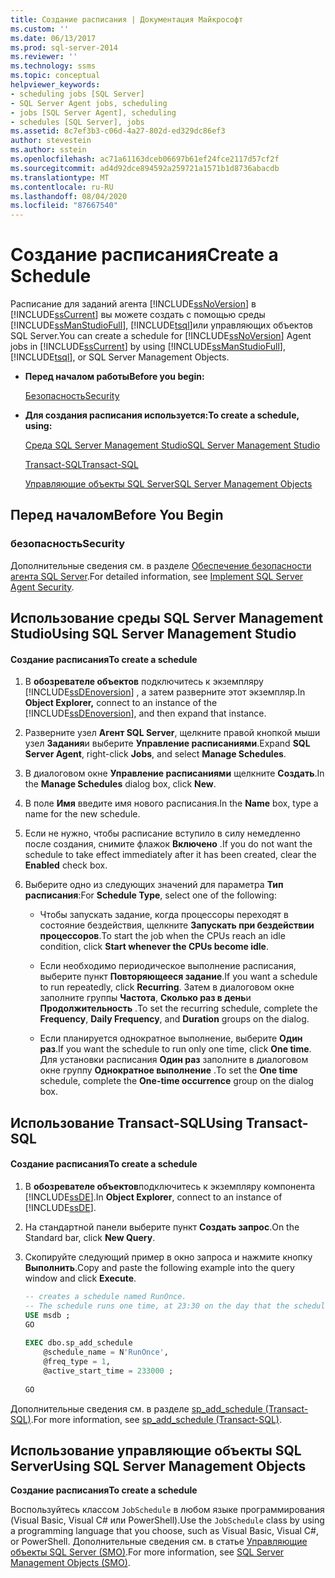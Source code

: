 ```yaml
---
title: Создание расписания | Документация Майкрософт
ms.custom: ''
ms.date: 06/13/2017
ms.prod: sql-server-2014
ms.reviewer: ''
ms.technology: ssms
ms.topic: conceptual
helpviewer_keywords:
- scheduling jobs [SQL Server]
- SQL Server Agent jobs, scheduling
- jobs [SQL Server Agent], scheduling
- schedules [SQL Server], jobs
ms.assetid: 8c7ef3b3-c06d-4a27-802d-ed329dc86ef3
author: stevestein
ms.author: sstein
ms.openlocfilehash: ac71a61163dceb06697b61ef24fce2117d57cf2f
ms.sourcegitcommit: ad4d92dce894592a259721a1571b1d8736abacdb
ms.translationtype: MT
ms.contentlocale: ru-RU
ms.lasthandoff: 08/04/2020
ms.locfileid: "87667540"
---
```

# <a name="create-a-schedule"></a><span data-ttu-id="df47f-102">Создание расписания</span><span class="sxs-lookup"><span data-stu-id="df47f-102">Create a Schedule</span></span>
  <span data-ttu-id="df47f-103">Расписание для заданий агента [!INCLUDE[ssNoVersion](../../includes/ssnoversion-md.md)] в [!INCLUDE[ssCurrent](../../includes/sscurrent-md.md)] вы можете создать с помощью среды [!INCLUDE[ssManStudioFull](../../includes/ssmanstudiofull-md.md)], [!INCLUDE[tsql](../../includes/tsql-md.md)]или управляющих объектов SQL Server.</span><span class="sxs-lookup"><span data-stu-id="df47f-103">You can create a schedule for [!INCLUDE[ssNoVersion](../../includes/ssnoversion-md.md)] Agent jobs in [!INCLUDE[ssCurrent](../../includes/sscurrent-md.md)] by using [!INCLUDE[ssManStudioFull](../../includes/ssmanstudiofull-md.md)], [!INCLUDE[tsql](../../includes/tsql-md.md)], or SQL Server Management Objects.</span></span>  
  
-   <span data-ttu-id="df47f-104">**Перед началом работы**</span><span class="sxs-lookup"><span data-stu-id="df47f-104">**Before you begin:**</span></span>  
  
     [<span data-ttu-id="df47f-105">Безопасность</span><span class="sxs-lookup"><span data-stu-id="df47f-105">Security</span></span>](#Security)  
  
-   <span data-ttu-id="df47f-106">**Для создания расписания используется:**</span><span class="sxs-lookup"><span data-stu-id="df47f-106">**To create a schedule, using:**</span></span>  
  
     [<span data-ttu-id="df47f-107">Среда SQL Server Management Studio</span><span class="sxs-lookup"><span data-stu-id="df47f-107">SQL Server Management Studio</span></span>](#SSMS)  
  
     [<span data-ttu-id="df47f-108">Transact-SQL</span><span class="sxs-lookup"><span data-stu-id="df47f-108">Transact-SQL</span></span>](#TSQL)  
  
     [<span data-ttu-id="df47f-109">Управляющие объекты SQL Server</span><span class="sxs-lookup"><span data-stu-id="df47f-109">SQL Server Management Objects</span></span>](#SMO)  
  
##  <a name="before-you-begin"></a><a name="BeforeYouBegin"></a> <span data-ttu-id="df47f-110">Перед началом</span><span class="sxs-lookup"><span data-stu-id="df47f-110">Before You Begin</span></span>  
  
###  <a name="security"></a><a name="Security"></a> <span data-ttu-id="df47f-111">безопасность</span><span class="sxs-lookup"><span data-stu-id="df47f-111">Security</span></span>  
 <span data-ttu-id="df47f-112">Дополнительные сведения см. в разделе [Обеспечение безопасности агента SQL Server](implement-sql-server-agent-security.md).</span><span class="sxs-lookup"><span data-stu-id="df47f-112">For detailed information, see [Implement SQL Server Agent Security](implement-sql-server-agent-security.md).</span></span>  
  
##  <a name="using-sql-server-management-studio"></a><a name="SSMS"></a> <span data-ttu-id="df47f-113">Использование среды SQL Server Management Studio</span><span class="sxs-lookup"><span data-stu-id="df47f-113">Using SQL Server Management Studio</span></span>  
  
#### <a name="to-create-a-schedule"></a><span data-ttu-id="df47f-114">Создание расписания</span><span class="sxs-lookup"><span data-stu-id="df47f-114">To create a schedule</span></span>  
  
1.  <span data-ttu-id="df47f-115">В **обозревателе объектов** подключитесь к экземпляру [!INCLUDE[ssDEnoversion](../../includes/ssdenoversion-md.md)] , а затем разверните этот экземпляр.</span><span class="sxs-lookup"><span data-stu-id="df47f-115">In **Object Explorer,** connect to an instance of the [!INCLUDE[ssDEnoversion](../../includes/ssdenoversion-md.md)], and then expand that instance.</span></span>  
  
2.  <span data-ttu-id="df47f-116">Разверните узел **Агент SQL Server**, щелкните правой кнопкой мыши узел **Задания**и выберите **Управление расписаниями**.</span><span class="sxs-lookup"><span data-stu-id="df47f-116">Expand **SQL Server Agent**, right-click **Jobs**, and select **Manage Schedules**.</span></span>  
  
3.  <span data-ttu-id="df47f-117">В диалоговом окне **Управление расписаниями** щелкните **Создать**.</span><span class="sxs-lookup"><span data-stu-id="df47f-117">In the **Manage Schedules** dialog box, click **New**.</span></span>  
  
4.  <span data-ttu-id="df47f-118">В поле **Имя** введите имя нового расписания.</span><span class="sxs-lookup"><span data-stu-id="df47f-118">In the **Name** box, type a name for the new schedule.</span></span>  
  
5.  <span data-ttu-id="df47f-119">Если не нужно, чтобы расписание вступило в силу немедленно после создания, снимите флажок **Включено** .</span><span class="sxs-lookup"><span data-stu-id="df47f-119">If you do not want the schedule to take effect immediately after it has been created, clear the **Enabled** check box.</span></span>  
  
6.  <span data-ttu-id="df47f-120">Выберите одно из следующих значений для параметра **Тип расписания**:</span><span class="sxs-lookup"><span data-stu-id="df47f-120">For **Schedule Type**, select one of the following:</span></span>  
  
    -   <span data-ttu-id="df47f-121">Чтобы запускать задание, когда процессоры переходят в состояние бездействия, щелкните **Запускать при бездействии процессоров**.</span><span class="sxs-lookup"><span data-stu-id="df47f-121">To start the job when the CPUs reach an idle condition, click **Start whenever the CPUs become idle**.</span></span>  
  
    -   <span data-ttu-id="df47f-122">Если необходимо периодическое выполнение расписания, выберите пункт **Повторяющееся задание**.</span><span class="sxs-lookup"><span data-stu-id="df47f-122">If you want a schedule to run repeatedly, click **Recurring**.</span></span> <span data-ttu-id="df47f-123">Затем в диалоговом окне заполните группы **Частота**, **Сколько раз в день**и **Продолжительность** .</span><span class="sxs-lookup"><span data-stu-id="df47f-123">To set the recurring schedule, complete the **Frequency**, **Daily Frequency**, and **Duration** groups on the dialog.</span></span>  
  
    -   <span data-ttu-id="df47f-124">Если планируется однократное выполнение, выберите **Один раз**.</span><span class="sxs-lookup"><span data-stu-id="df47f-124">If you want the schedule to run only one time, click **One time**.</span></span> <span data-ttu-id="df47f-125">Для установки расписания **Один раз** заполните в диалоговом окне группу **Однократное выполнение** .</span><span class="sxs-lookup"><span data-stu-id="df47f-125">To set the **One time** schedule, complete the **One-time occurrence** group on the dialog box.</span></span>  
  
##  <a name="using-transact-sql"></a><a name="TSQL"></a> <span data-ttu-id="df47f-126">Использование Transact-SQL</span><span class="sxs-lookup"><span data-stu-id="df47f-126">Using Transact-SQL</span></span>  
  
#### <a name="to-create-a-schedule"></a><span data-ttu-id="df47f-127">Создание расписания</span><span class="sxs-lookup"><span data-stu-id="df47f-127">To create a schedule</span></span>  
  
1.  <span data-ttu-id="df47f-128">В **обозревателе объектов**подключитесь к экземпляру компонента [!INCLUDE[ssDE](../../includes/ssde-md.md)].</span><span class="sxs-lookup"><span data-stu-id="df47f-128">In **Object Explorer**, connect to an instance of [!INCLUDE[ssDE](../../includes/ssde-md.md)].</span></span>  
  
2.  <span data-ttu-id="df47f-129">На стандартной панели выберите пункт **Создать запрос**.</span><span class="sxs-lookup"><span data-stu-id="df47f-129">On the Standard bar, click **New Query**.</span></span>  
  
3.  <span data-ttu-id="df47f-130">Скопируйте следующий пример в окно запроса и нажмите кнопку **Выполнить**.</span><span class="sxs-lookup"><span data-stu-id="df47f-130">Copy and paste the following example into the query window and click **Execute**.</span></span>  
  
    ```sql
    -- creates a schedule named RunOnce.   
    -- The schedule runs one time, at 23:30 on the day that the schedule is created.  
    USE msdb ;  
    GO  
  
    EXEC dbo.sp_add_schedule  
        @schedule_name = N'RunOnce',  
        @freq_type = 1,  
        @active_start_time = 233000 ;  
  
    GO  
    ```  
  
 <span data-ttu-id="df47f-131">Дополнительные сведения см. в разделе [sp_add_schedule &#40;Transact-SQL&#41;](/sql/relational-databases/system-stored-procedures/sp-add-schedule-transact-sql).</span><span class="sxs-lookup"><span data-stu-id="df47f-131">For more information, see [sp_add_schedule &#40;Transact-SQL&#41;](/sql/relational-databases/system-stored-procedures/sp-add-schedule-transact-sql).</span></span>  
  
##  <a name="using-sql-server-management-objects"></a><a name="SMO"></a><span data-ttu-id="df47f-132">Использование управляющие объекты SQL Server</span><span class="sxs-lookup"><span data-stu-id="df47f-132">Using SQL Server Management Objects</span></span>  
 <span data-ttu-id="df47f-133">**Создание расписания**</span><span class="sxs-lookup"><span data-stu-id="df47f-133">**To create a schedule**</span></span>  
  
 <span data-ttu-id="df47f-134">Воспользуйтесь классом `JobSchedule` в любом языке программирования (Visual Basic, Visual C# или PowerShell).</span><span class="sxs-lookup"><span data-stu-id="df47f-134">Use the `JobSchedule` class by using a programming language that you choose, such as Visual Basic, Visual C#, or PowerShell.</span></span> <span data-ttu-id="df47f-135">Дополнительные сведения см. в статье [Управляющие объекты SQL Server (SMO)](https://msdn.microsoft.com/library/ms162169.aspx).</span><span class="sxs-lookup"><span data-stu-id="df47f-135">For more information, see [SQL Server Management Objects (SMO)](https://msdn.microsoft.com/library/ms162169.aspx).</span></span>  
